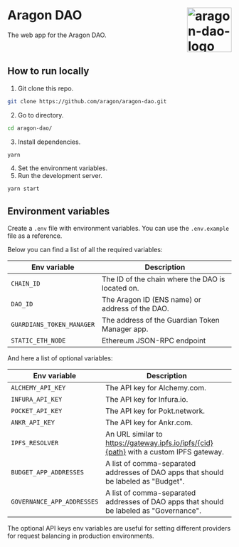 # Aragon DAO [<img height="100" align="right" alt="aragon-dao-logo" src="https://user-images.githubusercontent.com/33203511/217436477-b2dae151-5e47-454c-885f-9158793e6790.png">](https://github.com/aragon/aragon-dao)

The web app for the Aragon DAO.

<br/>


## How to run locally

1. Git clone this repo.

```sh
git clone https://github.com/aragon/aragon-dao.git
```

2. Go to directory.
```sh
cd aragon-dao/
```
3. Install dependencies.

```sh
yarn
```

4. Set the environment variables.
5. Run the development server.

```sh
yarn start
```

## Environment variables

Create a `.env` file with environment variables. You can use the `.env.example` file as a reference.

Below you can find a list of all the required variables:

| Env variable              | Description                                                                             |
| ------------------------- | --------------------------------------------------------------------------------------- |
| `CHAIN_ID`                | The ID of the chain where the DAO is located on.                                        |
| `DAO_ID`                  | The Aragon ID (ENS name) or address of the DAO.                                         |
| `GUARDIANS_TOKEN_MANAGER` | The address of the Guardian Token Manager app.                                          |
| `STATIC_ETH_NODE` | Ethereum JSON-RPC endpoint                                          |


And here a list of optional variables:

| Env variable              | Description                                                                             |
| ------------------------- | --------------------------------------------------------------------------------------- |
| `ALCHEMY_API_KEY`         | The API key for Alchemy.com.                                                          |
| `INFURA_API_KEY`          | The API key for Infura.io.                                                              |
| `POCKET_API_KEY`          | The API key for Pokt.network.                                                           |
| `ANKR_API_KEY`            | The API key for Ankr.com.                                                               |
| `IPFS_RESOLVER`           | An URL similar to https://gateway.ipfs.io/ipfs/{cid}{path} with a custom IPFS gateway.  |
| `BUDGET_APP_ADDRESSES`    | A list of comma-separated addresses of DAO apps that should be labeled as "Budget".     |
| `GOVERNANCE_APP_ADDRESSES`| A list of comma-separated addresses of DAO apps that should be labeled as "Governance". |

The optional API keys env variables are useful for setting different providers for request balancing in production environments.
